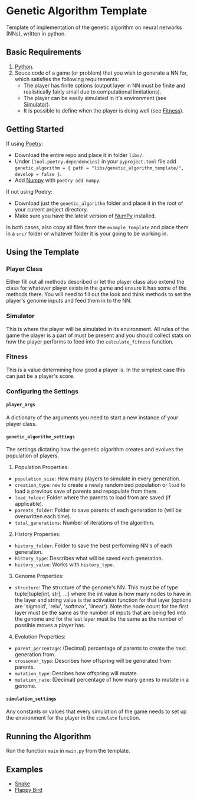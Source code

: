 # Genetic Algorithm Template

Template of implementation of the genetic algorithm on neural networks (NNs), written in python.

## Basic Requirements
1. [Python](https://www.python.org/downloads/).
2. Souce code of a game (or problem) that you wish to generate a NN for, which satisfies the following requirements:
   - The player has finite options (output layer in NN must be finite and realistically fairly small due to computational limitations).
   - The player can be easily simulated in it's environment (see [Simulator](#Simulator)).
   - It is possible to define when the player is doing well (see [Fitness](#Fitness)).

## Getting Started
If using [Poetry](https://python-poetry.org/docs/):
- Download the entire repo and place it in folder `libs/`.
- Under `[tool.poetry.dependencies]` in your `pyproject.toml` file add `genetic_algorithm = { path = "libs/genetic_algorithm_template/", develop = false }`.
- Add [Numpy](https://numpy.org/) with `poetry add numpy`.

If not using Poetry:
- Download just the `genetic_algorithm` folder and place it in the root of your current project directory.
- Make sure you have the latest version of [NumPy](https://numpy.org/) installed.

In both cases, also copy all files from the `example_template` and place them in a `src/` folder or whatever folder it is your going to be working in.

## Using the Template

### Player Class
Either fill out all methods described or let the player class also extend the class for whatever player exists in the game and ensure it has some of the methods there. You will need to fill out the look and think methods to set the player's genome inputs and feed them in to the NN.

### Simulator
This is where the player will be simulated in its environment. All rules of the game the player is a part of must be present and you should collect stats on how the player performs to feed into the `calculate_fitness` function.

### Fitness
This is a value determining how good a player is. In the simplest case this can just be a player's score.

### Configuring the Settings

#### `player_args`
A dictionary of the arguments you need to start a new instance of your player class.

#### `genetic_algorithm_settings`
The settings dictating how the genetic algorithm creates and evolves the population of players.
1. Population Properties:
  - `population_size`: How many players to simulate in every generation.
  - `creation_type`: `new` to create a newly randomized population or `load` to load a previous save of parents and repopulate from there.
  - `load_folder`: Folder where the parents to load from are saved (if applicable).
  - `parents_folder`: Folder to save parents of each generation to (will be overwritten each time).
  - `total_generations`: Number of iterations of the algorithm.
2. History Properties:
  - `history_folder`: Folder to save the best performing NN's of each generation.
  - `history_type`: Describes what will be saved each generation.
  - `history_value`: Works with `history_type`.
3. Genome Properties:
  - `structure`: The structure of the genome's NN. This must be of type tuple[tuple[int, str], ...] where the int value is how many nodes to have in the layer and string value is the activation function for that layer (options are 'sigmoid', 'relu', 'softmax', 'linear'). Note the node count for the first layer must be the same as the number of inputs that are being fed into the genome and for the last layer must be the same as the number of possible moves a player has.
4. Evolution Properties:
  - `parent_percentage`: (Decimal) percentage of parents to create the next generation from.
  - `crossover_type`: Describes how offspring will be generated from parents.
  - `mutation_type`: Desribes how offspring will mutate.
  - `mutation_rate`: (Decimal) percentage of how many genes to mutate in a genome.

#### `simulation_settings`
Any constants or values that every simulation of the game needs to set up the environment for the player in the `simulate` function.

## Running the Algorithm
Run the function `main` in `main.py` from the template.

## Examples
- [Snake](https://github.com/RJW20/snake_ai_genetic_algorithm_v2)
- [Flappy Bird](https://github.com/RJW20/flappy_bird_ai_genetic_algorithm)
